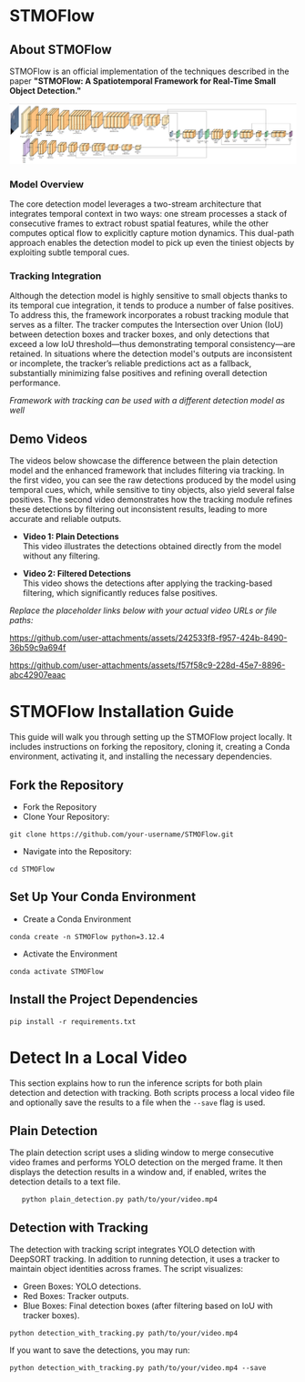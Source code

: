 # STMOFlow
## About STMOFlow

STMOFlow is an official implementation of the techniques described in the paper **"STMOFlow: A Spatiotemporal Framework for Real-Time Small Object Detection."**

![Project Image](./output_video/model_architecture.png)


### Model Overview

The core detection model leverages a two-stream architecture that integrates temporal context in two ways: one stream processes a stack of consecutive frames to extract robust spatial features, while the other computes optical flow to explicitly capture motion dynamics. This dual-path approach enables the detection model to pick up even the tiniest objects by exploiting subtle temporal cues.

### Tracking Integration

Although the detection model is highly sensitive to small objects thanks to its temporal cue integration, it tends to produce a number of false positives. To address this, the framework incorporates a robust tracking module that serves as a filter. The tracker computes the Intersection over Union (IoU) between detection boxes and tracker boxes, and only detections that exceed a low IoU threshold—thus demonstrating temporal consistency—are retained. In situations where the detection model's outputs are inconsistent or incomplete, the tracker’s reliable predictions act as a fallback, substantially minimizing false positives and refining overall detection performance.

_Framework with tracking can be used with a different detection model as well_

## Demo Videos

The videos below showcase the difference between the plain detection model and the enhanced framework that includes filtering via tracking. In the first video, you can see the raw detections produced by the model using temporal cues, which, while sensitive to tiny objects, also yield several false positives. The second video demonstrates how the tracking module refines these detections by filtering out inconsistent results, leading to more accurate and reliable outputs.

- **Video 1: Plain Detections**  
  This video illustrates the detections obtained directly from the model without any filtering.

- **Video 2: Filtered Detections**  
  This video shows the detections after applying the tracking-based filtering, which significantly reduces false positives.

*Replace the placeholder links below with your actual video URLs or file paths:*

https://github.com/user-attachments/assets/242533f8-f957-424b-8490-36b59c9a694f



https://github.com/user-attachments/assets/f57f58c9-228d-45e7-8896-abc42907eaac






# STMOFlow Installation Guide
This guide will walk you through setting up the STMOFlow project locally. It includes instructions on forking the repository, cloning it, creating a Conda environment, activating it, and installing the necessary dependencies.

## Fork the Repository
- Fork the Repository
- Clone Your Repository:
```
git clone https://github.com/your-username/STMOFlow.git
```
- Navigate into the Repository:
```
cd STMOFlow
```

## Set Up Your Conda Environment
- Create a Conda Environment
```
conda create -n STMOFlow python=3.12.4
```
- Activate the Environment
```
conda activate STMOFlow
```

## Install the Project Dependencies
```
pip install -r requirements.txt
```

# Detect In a Local Video

This section explains how to run the inference scripts for both plain detection and detection with tracking. Both scripts process a local video file and optionally save the results to a file when the `--save` flag is used.


## Plain Detection

The plain detection script uses a sliding window to merge consecutive video frames and performs YOLO detection on the merged frame. It then displays the detection results in a window and, if enabled, writes the detection details to a text file.

```
   python plain_detection.py path/to/your/video.mp4
```

## Detection with Tracking

The detection with tracking script integrates YOLO detection with DeepSORT tracking. In addition to running detection, it uses a tracker to maintain object identities across frames. The script visualizes:

- Green Boxes: YOLO detections.
- Red Boxes: Tracker outputs.
- Blue Boxes: Final detection boxes (after filtering based on IoU with tracker boxes).

```
python detection_with_tracking.py path/to/your/video.mp4
```

If you want to save the detections, you may run:
```
python detection_with_tracking.py path/to/your/video.mp4 --save
```



